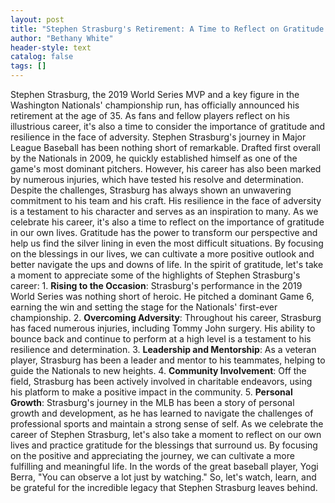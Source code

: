 ```yaml
---
layout: post
title: "Stephen Strasburg's Retirement: A Time to Reflect on Gratitude and Resilience"
author: "Bethany White"
header-style: text
catalog: false
tags: []
---
```


Stephen Strasburg, the 2019 World Series MVP and a key figure in the Washington Nationals' championship run, has officially announced his retirement at the age of 35. As fans and fellow players reflect on his illustrious career, it's also a time to consider the importance of gratitude and resilience in the face of adversity. Stephen Strasburg's journey in Major League Baseball has been nothing short of remarkable. Drafted first overall by the Nationals in 2009, he quickly established himself as one of the game's most dominant pitchers. However, his career has also been marked by numerous injuries, which have tested his resolve and determination. Despite the challenges, Strasburg has always shown an unwavering commitment to his team and his craft. His resilience in the face of adversity is a testament to his character and serves as an inspiration to many. As we celebrate his career, it's also a time to reflect on the importance of gratitude in our own lives. Gratitude has the power to transform our perspective and help us find the silver lining in even the most difficult situations. By focusing on the blessings in our lives, we can cultivate a more positive outlook and better navigate the ups and downs of life. In the spirit of gratitude, let's take a moment to appreciate some of the highlights of Stephen Strasburg's career: 1. **Rising to the Occasion**: Strasburg's performance in the 2019 World Series was nothing short of heroic. He pitched a dominant Game 6, earning the win and setting the stage for the Nationals' first-ever championship. 2. **Overcoming Adversity**: Throughout his career, Strasburg has faced numerous injuries, including Tommy John surgery. His ability to bounce back and continue to perform at a high level is a testament to his resilience and determination. 3. **Leadership and Mentorship**: As a veteran player, Strasburg has been a leader and mentor to his teammates, helping to guide the Nationals to new heights. 4. **Community Involvement**: Off the field, Strasburg has been actively involved in charitable endeavors, using his platform to make a positive impact in the community. 5. **Personal Growth**: Strasburg's journey in the MLB has been a story of personal growth and development, as he has learned to navigate the challenges of professional sports and maintain a strong sense of self. As we celebrate the career of Stephen Strasburg, let's also take a moment to reflect on our own lives and practice gratitude for the blessings that surround us. By focusing on the positive and appreciating the journey, we can cultivate a more fulfilling and meaningful life. In the words of the great baseball player, Yogi Berra, "You can observe a lot just by watching." So, let's watch, learn, and be grateful for the incredible legacy that Stephen Strasburg leaves behind.